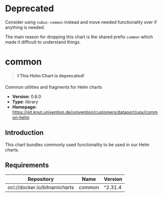 # Deprecated

Consider using `nubus-common` instead and move needed functionality over if
anything is needed.

The main reason for dropping this chart is the shared prefix `common` which made
it difficult to understand things.

# common

> **:exclamation: This Helm Chart is deprecated!**

Common utilities and fragments for Helm charts

- **Version**: 0.6.0
- **Type**: library
- **Homepage:** <https://git.knut.univention.de/univention/customers/dataport/upx/common-helm>

## Introduction

This chart bundles commonly used functionality to be used in our Helm charts.

## Requirements

| Repository | Name | Version |
|------------|------|---------|
| oci://docker.io/bitnamicharts | common | ^2.31.4 |

